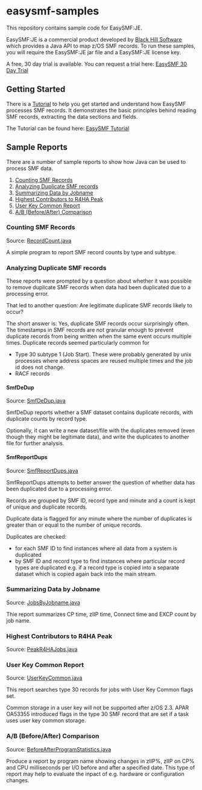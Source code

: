 # easysmf-samples

This repository contains sample code for EasySMF:JE.

EasySMF:JE is a commercial product developed by [Black Hill Software](https://www.blackhillsoftware.com) which provides a Java API to map z/OS SMF records. To run these samples, you will require the EasySMF:JE jar file and a EasySMF:JE license key.

A free, 30 day trial is available. You can request a trial here: [EasySMF 30 Day Trial](https://www.blackhillsoftware.com/30-day-trial/)

## Getting Started

There is a [Tutorial](./tutorial) to help you get started and understand how EasySMF processes SMF records. It demonstrates the basic principles behind reading SMF records, extracting the data sections and fields.

The Tutorial can be found here: [EasySMF Tutorial](./tutorial)

## Sample Reports

There are a number of sample reports to show how Java can be used to process SMF data.

1. [Counting SMF Records](#counting-smf-records)
1. [Analyzing Duplicate SMF records](#analyzing-duplicate-smf-records)
1. [Summarizing Data by Jobname](#summarizing-data-by-jobname)
1. [Highest Contributors to R4HA Peak](#highest-contributors-to-r4ha-peak)
1. [User Key Common Report](#user-key-common-report)
1. [A/B (Before/After) Comparison](#A-B--Before-After--Comparison)

### Counting SMF Records

Source: [RecordCount.java](./reports/src/main/java/com/smfreports/RecordCount.java)

A simple program to report SMF record counts by type and subtype.

### Analyzing Duplicate SMF records

These reports were prompted by a question about whether it was possible to remove duplicate SMF records when data had been duplicated due to a processing error.

That led to another question: Are legitimate duplicate SMF records likely to occur?

The short answer is: Yes, duplicate SMF records occur surprisingly often. The timestamps in SMF records are not granular enough to prevent duplicate records from being written when the same event occurs multiple times. Duplicate records seemed particularly common for
- Type 30 subtype 1 (Job Start). These were probably generated by unix processes where address spaces are reused multiple times and the job id does not change.
- RACF records

#### SmfDeDup

Source: [SmfDeDup.java](./reports/src/main/java/com/smfreports/SmfDeDup.java)

SmfDeDup reports whether a SMF dataset contains duplicate records, with duplicate counts by record type. 

Optionally, it can write a new dataset/file with the duplicates removed (even though they might be legitimate data), and write the duplicates to another file for further analysis.

#### SmfReportDups

Source: [SmfReportDups.java](./reports/src/main/java/com/smfreports/SmfReportDups.java)

SmfReportDups attempts to better answer the question of whether data has been duplicated due to a processing error.

Records are grouped by SMF ID, record type and minute and a count is kept of unique and duplicate records.

Duplicate data is flagged for any minute where the number of duplicates is greater than or equal to the number of unique records.

Duplicates are checked:
- for each SMF ID to find instances where all data from a system is duplicated
- by SMF ID and record type to find instances where particular record types are duplicated e.g. if a record type is copied into a separate dataset which is copied again back into the main stream.

### Summarizing Data by Jobname

Source: [JobsByJobname.java](./reports/src/main/java/com/smfreports/type30/JobsByJobname.java)

Thie report summarizes CP time, zIIP time, Connect time and EXCP count by job name.

### Highest Contributors to R4HA Peak

Source: [PeakR4HAJobs.java](./reports/src/main/java/com/smfreports/r4ha/PeakR4HAJobs.java)

### User Key Common Report

Source: [UserKeyCommon.java](./reports/src/main/java/com/smfreports/type30/UserKeyCommon.java)

This report searches type 30 records for jobs with User Key Common flags set.

Common storage in a user key will not be supported after z/OS 2.3.
APAR OA53355 introduced flags in the type 30 SMF record that are set
if a task uses user key common storage.

### A/B (Before/After) Comparison

Source: [BeforeAfterProgramStatistics.java](./reports/src/main/java/com/smfreports/type30/BeforeAfterProgramStatistics.java)

Produce a report by program name showing changes in zIIP%, zIIP on CP% and CPU milliseconds per I/O before and after a specified date. This type of report may help to evaluate the inpact of e.g. hardware or configuration changes.


